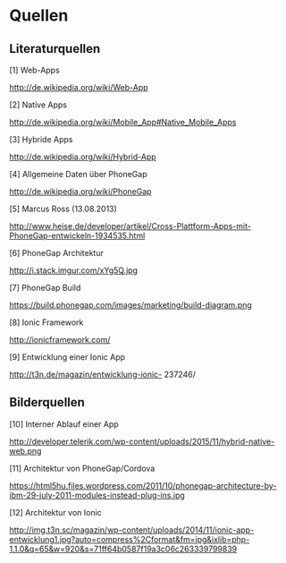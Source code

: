 # Quellen

## Literaturquellen
 
[1] Web-Apps

http://de.wikipedia.org/wiki/Web-App

[2] Native Apps

http://de.wikipedia.org/wiki/Mobile_App#Native_Mobile_Apps

[3] Hybride Apps

http://de.wikipedia.org/wiki/Hybrid-App

[4] Allgemeine Daten über PhoneGap

http://de.wikipedia.org/wiki/PhoneGap

[5] Marcus Ross (13.08.2013)

http://www.heise.de/developer/artikel/Cross-Plattform-Apps-mit-PhoneGap-entwickeln-1934535.html

[6] PhoneGap Architektur

http://i.stack.imgur.com/xYg5Q.jpg

[7] PhoneGap Build

https://build.phonegap.com/images/marketing/build-diagram.png

[8] Ionic Framework

http://ionicframework.com/


[9] Entwicklung einer Ionic App

http://t3n.de/magazin/entwicklung-ionic-
237246/

## Bilderquellen
[10] Interner Ablauf einer App

http://developer.telerik.com/wp-content/uploads/2015/11/hybrid-native-web.png

[11] Architektur von PhoneGap/Cordova

https://html5hu.files.wordpress.com/2011/10/phonegap-architecture-by-ibm-29-july-2011-modules-instead-plug-ins.jpg

[12] Architektur von Ionic

http://img.t3n.sc/magazin/wp-content/uploads/2014/11/ionic-app-entwicklung1.jpg?auto=compress%2Cformat&fm=jpg&ixlib=php-1.1.0&q=65&w=920&s=71ff64b0587f19a3c06c263339799839

